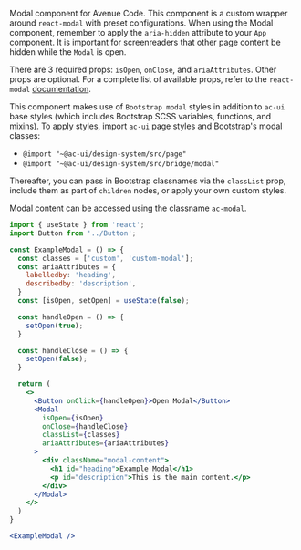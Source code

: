 Modal component for Avenue Code.
This component is a custom wrapper around `react-modal` with preset configurations.
When using the Modal component, remember to apply the `aria-hidden` attribute to your `App` component.
It is important for screenreaders that other page content be hidden while the `Modal` is open.

There are 3 required props: `isOpen`, `onClose`, and `ariaAttributes`. Other props are optional.
For a complete list of available props, refer to the `react-modal` [documentation](http://reactcommunity.org/react-modal/#usage).

This component makes use of `Bootstrap modal` styles in addition to `ac-ui` base styles (which includes Bootstrap SCSS variables, functions, and mixins).
To apply styles, import `ac-ui` page styles and Bootstrap's modal classes:
  * `@import "~@ac-ui/design-system/src/page"`
  * `@import "~@ac-ui/design-system/src/bridge/modal"`
  
Thereafter, you can pass in Bootstrap classnames via the `classList` prop, include them as part of `children` nodes, or apply your own custom styles.

Modal content can be accessed using the classname `ac-modal`.

```jsx
import { useState } from 'react';
import Button from '../Button';

const ExampleModal = () => {
  const classes = ['custom', 'custom-modal'];
  const ariaAttributes = {
    labelledby: 'heading',
    describedby: 'description',
  }
  const [isOpen, setOpen] = useState(false);

  const handleOpen = () => {
    setOpen(true);
  }

  const handleClose = () => {
    setOpen(false);
  }

  return (
    <>
      <Button onClick={handleOpen}>Open Modal</Button>
      <Modal
        isOpen={isOpen}
        onClose={handleClose}
        classList={classes}
        ariaAttributes={ariaAttributes}
      >
        <div className="modal-content">
          <h1 id="heading">Example Modal</h1>
          <p id="description">This is the main content.</p>
        </div>
      </Modal>
    </>
  )
}

<ExampleModal />
```